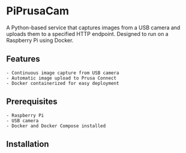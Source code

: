 # PiPrusaCam
A Python-based service that captures images from a USB camera and uploads them to a specified HTTP endpoint. Designed to run on a Raspberry Pi using Docker.
## Features
	- Continuous image capture from USB camera
	- Automatic image upload to Prusa Connect
	- Docker containerized for easy deployment
## Prerequisites
	- Raspberry Pi
	- USB camera
	- Docker and Docker Compose installed

## Installation
